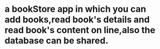 # a bookStore app in which you can add books,read book's details and read book's content on line,also the database can be shared.
